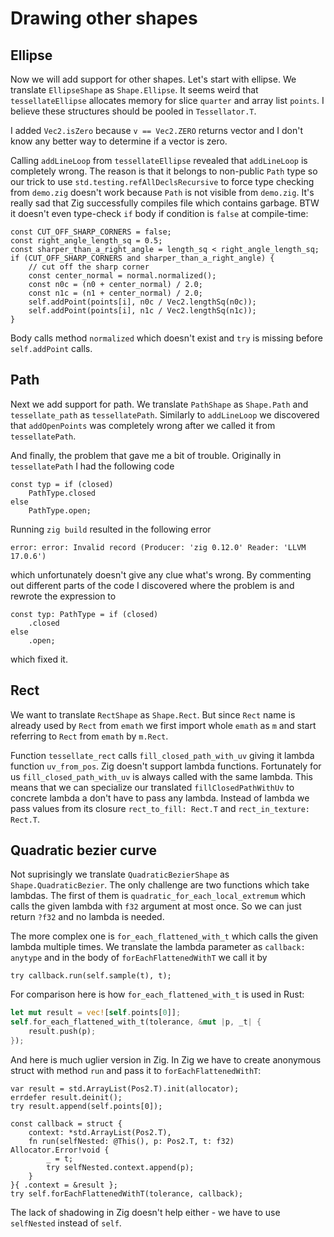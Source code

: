 # Drawing other shapes

## Ellipse

Now we will add support for other shapes. Let's start with ellipse.
We translate `EllipseShape` as `Shape.Ellipse`. It seems weird that `tessellateEllipse`
allocates memory for slice `quarter` and array list `points`.
I believe these structures should be pooled in `Tessellator.T`.

I added `Vec2.isZero` because `v == Vec2.ZERO` returns vector
and I don't know any better way to determine if a vector is zero.

Calling `addLineLoop` from `tessellateEllipse` revealed that `addLineLoop`
is completely wrong. The reason is that it belongs to non-public `Path` type
so our trick to use `std.testing.refAllDeclsRecursive` to force type checking from `demo.zig`
doesn't work because `Path` is not visible from `demo.zig`.
It's really sad that Zig successfully compiles file which contains garbage.
BTW it doesn't even type-check `if` body if condition is `false` at compile-time:

```zig
const CUT_OFF_SHARP_CORNERS = false;
const right_angle_length_sq = 0.5;
const sharper_than_a_right_angle = length_sq < right_angle_length_sq;
if (CUT_OFF_SHARP_CORNERS and sharper_than_a_right_angle) {
    // cut off the sharp corner
    const center_normal = normal.normalized();
    const n0c = (n0 + center_normal) / 2.0;
    const n1c = (n1 + center_normal) / 2.0;
    self.addPoint(points[i], n0c / Vec2.lengthSq(n0c));
    self.addPoint(points[i], n1c / Vec2.lengthSq(n1c));
}
```

Body calls method `normalized` which doesn't exist and
`try` is missing before `self.addPoint` calls.

## Path

Next we add support for path. We translate `PathShape` as `Shape.Path`
and `tessellate_path` as `tessellatePath`. Similarly to `addLineLoop`
we discovered that `addOpenPoints` was completely wrong after we called it
from `tessellatePath`.

And finally, the problem that gave me a bit of trouble.
Originally in `tessellatePath` I had the following code

```zig
const typ = if (closed)
    PathType.closed
else
    PathType.open;
```

Running `zig build` resulted in the following error

```
error: error: Invalid record (Producer: 'zig 0.12.0' Reader: 'LLVM 17.0.6')
```

which unfortunately doesn't give any clue what's wrong. By commenting out different parts
of the code I discovered where the problem is and rewrote the expression to

```zig
const typ: PathType = if (closed)
    .closed
else
    .open;
```

which fixed it.

## Rect

We want to translate `RectShape` as `Shape.Rect`. But since `Rect` name is already
used by `Rect` from `emath` we first import whole `emath` as `m` and start referring
to `Rect` from `emath` by `m.Rect`.

Function `tessellate_rect` calls `fill_closed_path_with_uv` giving it lambda function `uv_from_pos`.
Zig doesn't support lambda functions. Fortunately for us `fill_closed_path_with_uv` is always
called with the same lambda. This means that we can specialize our translated `fillClosedPathWithUv`
to concrete lambda a don't have to pass any lambda. Instead of lambda we pass
values from its closure `rect_to_fill: Rect.T` and `rect_in_texture: Rect.T`.

## Quadratic bezier curve

Not suprisingly we translate `QuadraticBezierShape` as `Shape.QuadraticBezier`.
The only challenge are two functions which take lambdas.
The first of them is `quadratic_for_each_local_extremum` which calls the given lambda
with `f32` argument at most once. So we can just return `?f32` and no lambda is needed.

The more complex one is `for_each_flattened_with_t` which calls the given lambda multiple times.
We translate the lambda parameter as `callback: anytype` and in the body of `forEachFlattenedWithT`
we call it by

```zig
try callback.run(self.sample(t), t);
```

For comparison here is how `for_each_flattened_with_t` is used in Rust:

```rust
let mut result = vec![self.points[0]];
self.for_each_flattened_with_t(tolerance, &mut |p, _t| {
    result.push(p);
});
```

And here is much uglier version in Zig. In Zig we have to create anonymous struct with
method `run` and pass it to `forEachFlattenedWithT`:

```zig
var result = std.ArrayList(Pos2.T).init(allocator);
errdefer result.deinit();
try result.append(self.points[0]);

const callback = struct {
    context: *std.ArrayList(Pos2.T),
    fn run(selfNested: @This(), p: Pos2.T, t: f32) Allocator.Error!void {
        _ = t;
        try selfNested.context.append(p);
    }
}{ .context = &result };
try self.forEachFlattenedWithT(tolerance, callback);
```

The lack of shadowing in Zig doesn't help either - we have to use `selfNested` instead of `self`.
